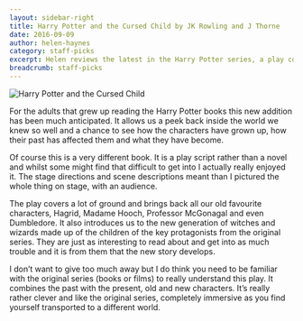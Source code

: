 ```yaml
---
layout: sidebar-right
title: Harry Potter and the Cursed Child by JK Rowling and J Thorne
date: 2016-09-09
author: helen-haynes
category: staff-picks
excerpt: Helen reviews the latest in the Harry Potter series, a play combining the past and present.
breadcrumb: staff-picks
---
```


![Harry Potter and the Cursed Child](/images/featured/featured-cursed-child.jpg)

For the adults that grew up reading the Harry Potter books this new addition has been much anticipated. It allows us a peek back inside the world we knew so well and a chance to see how the characters have grown up, how their past has affected them and what they have become.

Of course this is a very different book. It is a play script rather than a novel and whilst some might find that difficult to get into I actually really enjoyed it. The stage directions and scene descriptions meant than I pictured the whole thing on stage, with an audience.

The play covers a lot of ground and brings back all our old favourite characters, Hagrid, Madame Hooch, Professor McGonagal and even Dumbledore. It also introduces us to the new generation of witches and wizards made up of the children of the key protagonists from the original series. They are just as interesting to read about and get into as much trouble and it is from them that the new story develops.

I don’t want to give too much away but I do think you need to be familiar with the original series (books or films) to really understand this play. It combines the past with the present, old and new characters. It’s really rather clever and like the original series, completely immersive as you find yourself transported to a different world.
